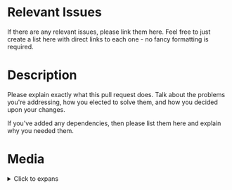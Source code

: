 <!--
Hello, and thanks for submitting a pull request! To help us address this PR
quickly, please take the time to fill out this template to the best of
your ability, and please provide as much information as possible!

When you're done, feel free to remove these comments if you like.

Additionally, please remember that PRs are not the place to disclose
a security issue. Instead, please contact a member of our admin team directly
on Discord, or send a private message to the ModMail bot there.

This doesn't mean that you can't contribute to security fixes - we just
require that they be contributed as part of a proper security advisory, so
that they can be worked on without risking wider exposure of the vulnerability
before it is fixed.
-->

# Relevant Issues

If there are any relevant issues, please link them here. Feel free to just create a list
here with direct links to each one - no fancy formatting is required.

# Description

Please explain exactly what this pull request does. Talk about the problems you're addressing,
how you elected to solve them, and how you decided upon your changes.

If you've added any dependencies, then please list them here and explain why you needed them.

# Media

<details>
    <summary>Click to expans</summary>

    It's much easier to look over a pull request if you can show examples of your work. While
    it isn't required to do so, please provide any relevant screenshots, screen recordings
    or other media here.
</details>
